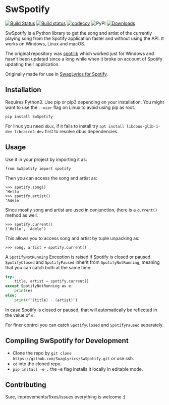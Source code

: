 # SwSpotify

[![Build Status](https://travis-ci.com/SwagLyrics/SwSpotify.svg?branch=master)](https://travis-ci.com/SwagLyrics/SwSpotify)
[![Build status](https://ci.appveyor.com/api/projects/status/c8heviwe9q2m8lb0?svg=true)](https://ci.appveyor.com/project/TheClashster/swspotify)
[![codecov](https://codecov.io/gh/SwagLyrics/SwSpotify/branch/master/graph/badge.svg)](https://codecov.io/gh/SwagLyrics/SwSpotify)
![PyPI](https://img.shields.io/pypi/v/swspotify.svg)
[![Downloads](https://pepy.tech/badge/swspotify)](https://pepy.tech/project/swspotify)

SwSpotify is a Python library to get the song and artist of the currently playing song from the Spotify application faster and without using the API. It works on Windows, Linux and macOS. 

The original repository was [spotilib](https://github.com/XanderMJ/spotilib) which worked just for Windows and hasn't been updated since a long while when it broke on account of Spotify updating their application.

Originally made for use in [SwagLyrics for Spotify](https://github.com/SwagLyrics/SwagLyrics-For-Spotify).

## Installation

Requires Python3. Use pip or pip3 depending on your installation. You might want to use the `--user` flag on Linux to 
avoid using pip as root.
```shell
pip install SwSpotify
```
For linux you need `dbus`, if it fails to install try `apt install libdbus-glib-1-dev libcairo2-dev` first to resolve
dbus dependencies.
## Usage

Use it in your project by importing it as:

```pydocstring
from SwSpotify import spotify
```

Then you can access the song and artist as:

```pydocstring
>>> spotify.song()
'Hello'
>>> spotify.artist()
'Adele'
```

Since mostly song and artist are used in conjunction, there is a `current()` method as well.

```pydocstring
>>> spotify.current()
('Hello', 'Adele')
```

This allows you to access song and artist by tuple unpacking as:

```pydocstring
>>> song, artist = spotify.current()
```

A `SpotifyNotRunning` Exception is raised if Spotify is closed or paused. `SpotifyClosed` and `SpotifyPaused` inherit from `SpotifyNotRunning`, meaning that you can catch both at the same time:

```python
try:
    title, artist = spotify.current()
except SpotifyNotRunning as e:
    print(e)
else:
    print(f"{title} - {artist}")
```
In case Spotify is closed or paused, that will automatically be reflected in the value of `e`.

For finer control you can catch `SpotifyClosed` and `SpotifyPaused` separately.
## Compiling SwSpotify for Development

- Clone the repo by `git clone https://github.com/SwagLyrics/SwSpotify.git` or use ssh.
- `cd` into the cloned repo.
- `pip install -e .` the -e flag installs it locally in editable mode.


## Contributing

Sure, improvements/fixes/issues everything is welcome :)
